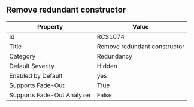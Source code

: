 ## Remove redundant constructor

Property | Value
--- | --- 
Id | RCS1074
Title | Remove redundant constructor
Category | Redundancy
Default Severity | Hidden
Enabled by Default | yes
Supports Fade-Out | True
Supports Fade-Out Analyzer | False
